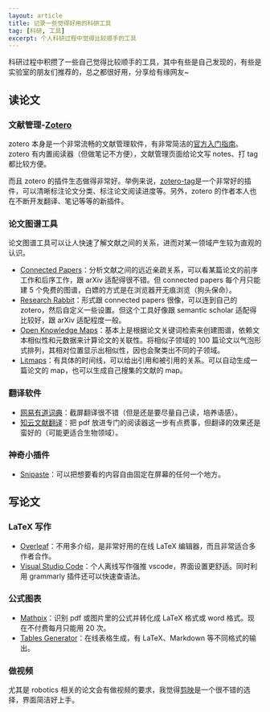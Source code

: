 ```yaml
---
layout: article
title: 记录一些觉得好用的科研工具
tag: [科研, 工具]
excerpt: 个人科研过程中觉得比较顺手的工具
---
```


科研过程中积攒了一些自己觉得比较顺手的工具，其中有些是自己发现的，有些是实验室的朋友们推荐的，总之都很好用，分享给有缘网友~

## 读论文
### 文献管理-[Zotero](https://www.zotero.org/)
zotero 本身是一个非常流畅的文献管理软件，有非常简洁的[官方入门指南](https://www.zotero.org/support/quick_start_guide)。zotero 有内置阅读器（但做笔记不方便），文献管理页面给论文写 notes、打 tag 都比较方便。

而且 zotero 的插件生态做得非常好。举例来说，[zotero-tag](https://github.com/windingwind/zotero-actions-tags)是一个非常好的插件，可以清晰标注论文分类、标注论文阅读进度等。另外，zotero 的作者本人也在不断开发翻译、笔记等等的新插件。

### 论文图谱工具
论文图谱工具可以让人快速了解文献之间的关系，进而对某一领域产生较为直观的认识。
- [Connected Papers](https://www.connectedpapers.com/)：分析文献之间的远近亲疏关系，可以看某篇论文的前序工作和后序工作，跟 arXiv 适配得很不错。但 connected papers 每个月只能建 5 个免费的图谱，白嫖的方式是在浏览器开无痕浏览（狗头保命）。
- [Research Rabbit](https://www.researchrabbitapp.com/home)：形式跟 connected papers 很像，可以连到自己的 zotero，然后自定义一些设置。但这个工具好像跟 semantic scholar 适配得比较好，跟 arXiv 适配程度一般。
- [Open Knowledge Maps](https://openknowledgemaps.org/index)：基本上是根据论文关键词检索来创建图谱，依赖文本相似性和元数据来计算论文的关联性。将相似子领域的 100 篇论文以气泡形式排列，其相对位置显示出相似性，因也会聚类出不同的子领域。
- [Litmaps](https://www.litmaps.com/)：有具体的时间线，可以给出引用和被引用的关系。可以自动生成一篇论文的 map，也可以生成自己搜集的文献的 map。

### 翻译软件
- [网易有道词典](https://www.youdao.com/)：截屏翻译很不错（但是还是要尽量自己读，培养语感）。
- [知云文献翻译](https://www.zhiyunwenxian.cn/)：把 pdf 放进专门的阅读器这一步有点费事，但翻译的效果还是蛮好的（可能更适合生物领域）。

### 神奇小插件
- [Snipaste](https://www.snipaste.com/)：可以把想要看的内容自由固定在屏幕的任何一个地方。


## 写论文
### LaTeX 写作
- [Overleaf](https://www.overleaf.com/)：不用多介绍，是非常好用的在线 LaTeX 编辑器，而且非常适合多作者合作。
- [Visual Studio Code](https://code.visualstudio.com/)：个人离线写作强推 vscode，界面设置更舒适。同时利用 grammarly 插件还可以快速查语法。

### 公式图表
- [Mathpix](https://mathpix.com/)：识别 pdf 或图片里的公式并转化成 LaTeX 格式或 word 格式。现在不付费每月只能用 20 次。
- [Tables Generator](https://www.tablesgenerator.com/)：在线表格生成，有 LaTeX、Markdown 等不同格式的输出。

### 做视频
尤其是 robotics 相关的论文会有做视频的要求，我觉得[剪映](https://www.capcut.cn/)是一个很不错的选择，界面简洁好上手。
